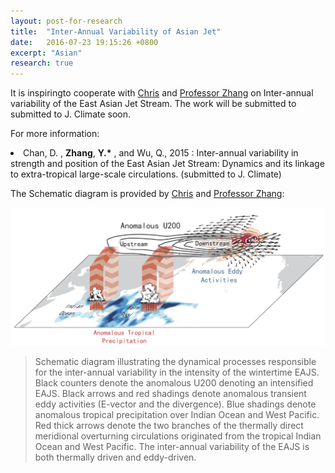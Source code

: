 ```yaml
---
layout: post-for-research
title:  "Inter-Annual Variability of Asian Jet"
date:   2016-07-23 19:15:26 +0800
excerpt: "Asian"
research: true
---
```


It is inspiringto cooperate with <a href="https://eps.harvard.edu/people/duo-chan">Chris</a> and <a href="http://eddy.nju.edu.cn/yzhang/">Professor Zhang</a> on Inter-annual variability of the East Asian Jet Stream. The work will be submitted to submitted to J. Climate soon.

For more information:

<li> Chan, D. , <strong>Zhang</strong>, <strong>Y.*</strong> , and Wu, Q., 2015 : Inter-annual variability in strength and position of the East Asian Jet Stream: Dynamics and its linkage to extra-tropical large-scale circulations. (submitted to J. Climate)</li>

The Schematic diagram is provided by <a href="https://eps.harvard.edu/people/duo-chan">Chris</a> and <a href="http://eddy.nju.edu.cn/yzhang/">Professor Zhang</a>:
 

![AsiaJet](https://github.com/Clynie/Clynie.github.io/blob/master/_img/Asiajet.jpg?raw=true)




> Schematic diagram illustrating the dynamical processes responsible for the inter-annual variability in the intensity of the wintertime EAJS. Black counters denote the anomalous U200 denoting an intensified EAJS. Black arrows and red shadings denote anomalous transient eddy activities (E-vector and the divergence). Blue shadings denote anomalous tropical precipitation over Indian Ocean and West Pacific. Red thick arrows denote the two branches of the thermally direct meridional overturning circulations originated from the tropical Indian Ocean and West Pacific. The inter-annual variability of the EAJS is both thermally driven and eddy-driven.



